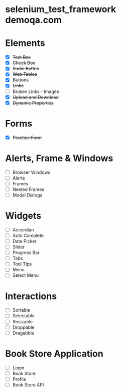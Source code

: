 # selenium_test_framework demoqa.com

# Elements
- [x] ~~Text Box~~
- [x] ~~Check Box~~
- [x] ~~Radio Button~~
- [x] ~~Web Tables~~
- [x] ~~Buttons~~
- [x] ~~Links~~
- [ ] Broken Links - Images
- [x] ~~Upload and Download~~
- [x] ~~Dynamic Properties~~
# Forms
- [x] ~~Practice Form~~
# Alerts, Frame & Windows
- [ ] Browser Windows
- [ ] Alerts
- [ ] Frames
- [ ] Nested Frames
- [ ] Modal Dialogs
# Widgets
- [ ] Accordian
- [ ] Auto Complete
- [ ] Date Picker
- [ ] Slider
- [ ] Progress Bar
- [ ] Tabs
- [ ] Tool Tips
- [ ] Menu
- [ ] Select Menu
# Interactions
- [ ] Sortable
- [ ] Selectable
- [ ] Resizable
- [ ] Droppable
- [ ] Dragabble
# Book Store Application
- [ ] Login
- [ ] Book Store
- [ ] Profile
- [ ] Book Store API
